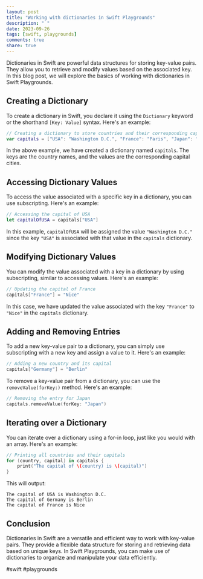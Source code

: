 ```yaml
---
layout: post
title: "Working with dictionaries in Swift Playgrounds"
description: " "
date: 2023-09-26
tags: [swift, playgrounds]
comments: true
share: true
---
```


Dictionaries in Swift are powerful data structures for storing key-value pairs. They allow you to retrieve and modify values based on the associated key. In this blog post, we will explore the basics of working with dictionaries in Swift Playgrounds.

## Creating a Dictionary

To create a dictionary in Swift, you declare it using the `Dictionary` keyword or the shorthand `[Key: Value]` syntax. Here's an example:

```swift
// Creating a dictionary to store countries and their corresponding capitals
var capitals = ["USA": "Washington D.C.", "France": "Paris", "Japan": "Tokyo"]
```

In the above example, we have created a dictionary named `capitals`. The keys are the country names, and the values are the corresponding capital cities.

## Accessing Dictionary Values

To access the value associated with a specific key in a dictionary, you can use subscripting. Here's an example:

```swift
// Accessing the capital of USA
let capitalOfUSA = capitals["USA"]
```

In this example, `capitalOfUSA` will be assigned the value `"Washington D.C."` since the key `"USA"` is associated with that value in the `capitals` dictionary.

## Modifying Dictionary Values

You can modify the value associated with a key in a dictionary by using subscripting, similar to accessing values. Here's an example:

```swift
// Updating the capital of France
capitals["France"] = "Nice"
```

In this case, we have updated the value associated with the key `"France"` to `"Nice"` in the `capitals` dictionary.

## Adding and Removing Entries

To add a new key-value pair to a dictionary, you can simply use subscripting with a new key and assign a value to it. Here's an example:

```swift
// Adding a new country and its capital
capitals["Germany"] = "Berlin"
```

To remove a key-value pair from a dictionary, you can use the `removeValue(forKey:)` method. Here's an example:

```swift
// Removing the entry for Japan
capitals.removeValue(forKey: "Japan")
```

## Iterating over a Dictionary

You can iterate over a dictionary using a for-in loop, just like you would with an array. Here's an example:

```swift
// Printing all countries and their capitals
for (country, capital) in capitals {
    print("The capital of \(country) is \(capital)")
}
```

This will output:

```
The capital of USA is Washington D.C.
The capital of Germany is Berlin
The capital of France is Nice
```

## Conclusion

Dictionaries in Swift are a versatile and efficient way to work with key-value pairs. They provide a flexible data structure for storing and retrieving data based on unique keys. In Swift Playgrounds, you can make use of dictionaries to organize and manipulate your data efficiently.

#swift #playgrounds